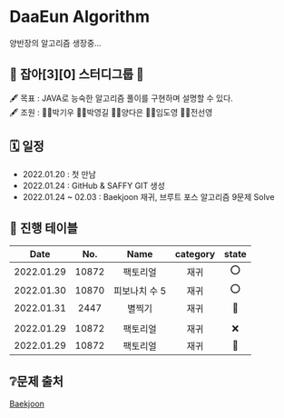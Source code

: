 DaaEun Algorithm
===
양반장의 알고리즘 생장중...


## 🤜 잡아[3][0] 스터디그룹 🤛   
🖋 목표 : JAVA로 능숙한 알고리즘 풀이를 구현하며 설명할 수 있다.   
🖋 조원 : 👨‍💻박기우 👨‍💻박영길 👩‍💻양다은 👨‍💻임도영 👩‍💻전선영   


## 🗓 일정 
- 2022.01.20 : 첫 만남
- 2022.01.24 : GitHub & SAFFY GIT 생성 
- 2022.01.24 ~ 02.03 : Baekjoon 재귀, 브루트 포스 알고리즘 9문제 Solve


## 🚥 진행 테이블
|Date|No.|Name|category|state|
|:-:|:-:|:-:|:-:|:-:|
|2022.01.29|10872|팩토리얼|재귀|⭕️|
|2022.01.30|10870|피보나치 수 5|재귀|⭕️|
|2022.01.31|2447|별찍기|재귀|💢|
||||||
|2022.01.29|10872|팩토리얼|재귀|❌|
|2022.01.29|10872|팩토리얼|재귀|🔺|


## ❔문제 출처
[Baekjoon](https://www.acmicpc.net/)
